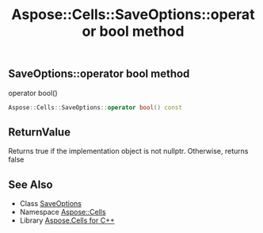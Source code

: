 ﻿---
title: Aspose::Cells::SaveOptions::operator bool method
linktitle: operator bool
second_title: Aspose.Cells for C++ API Reference
description: 'Aspose::Cells::SaveOptions::operator bool method. operator bool() in C++.'
type: docs
weight: 400
url: /cpp/aspose.cells/saveoptions/operator_bool/
---
## SaveOptions::operator bool method


operator bool()

```cpp
Aspose::Cells::SaveOptions::operator bool() const
```


## ReturnValue

Returns true if the implementation object is not nullptr. Otherwise, returns false

## See Also

* Class [SaveOptions](../)
* Namespace [Aspose::Cells](../../)
* Library [Aspose.Cells for C++](../../../)
